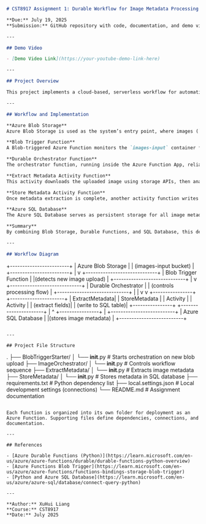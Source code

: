 ```markdown
# CST8917 Assignment 1: Durable Workflow for Image Metadata Processing

**Due:** July 19, 2025  
**Submission:** GitHub repository with code, documentation, and demo video link

---

## Demo Video

- [Demo Video Link](https://your-youtube-demo-link-here)

---

## Project Overview

This project implements a cloud-based, serverless workflow for automatic image metadata processing using Azure Durable Functions (Python). When an image is uploaded to Azure Blob Storage, the system extracts image metadata and stores it in Azure SQL Database, supporting scalable and reliable data processing for content management scenarios.

---

## Workflow and Implementation

**Azure Blob Storage**  
Azure Blob Storage is used as the system’s entry point, where images (`.jpg`, `.png`, `.gif`) are uploaded by users to the `images-input` container. This service supports scalable, event-driven storage for new content.

**Blob Trigger Function**  
A Blob-triggered Azure Function monitors the `images-input` container for new uploads. When a file is detected, this function automatically starts a Durable Function orchestration, enabling immediate and automated response to each upload.

**Durable Orchestrator Function**  
The orchestrator function, running inside the Azure Function App, reliably manages the processing sequence. It coordinates two activity functions—extracting metadata first, then storing it—while ensuring tasks are executed in order with error handling.

**Extract Metadata Activity Function**  
This activity downloads the uploaded image using storage APIs, then analyzes it with the Pillow library. It extracts the file name, file size (KB), image dimensions (pixels), and format, creating a standardized metadata record for each image.

**Store Metadata Activity Function**  
Once metadata extraction is complete, another activity function writes this data into an `ImageMetadata` table in Azure SQL Database. Storing metadata centrally allows for easy retrieval, analysis, or further automated review.

**Azure SQL Database**  
The Azure SQL Database serves as persistent storage for all image metadata records. Centralized storage in a relational database supports efficient queries and integration with downstream systems.

**Summary**  
By combining Blob Storage, Durable Functions, and SQL Database, this design provides a robust, serverless image metadata pipeline. It automates the entire content ingestion and indexing process for efficient cloud-based data handling.

---

## Workflow Diagram

```
+------------------------+
|    Azure Blob Storage  |
|  (images-input bucket) |
+------------------------+
             |
             v
+-----------------------------+
|  Blob Trigger Function      |
|(detects new image upload)   |
+-----------------------------+
             |
             v
+-----------------------------+
| Durable Orchestrator        |
|  (controls processing flow) |
+-----------------------------+
       |                |
       v                v
+----------------+   +----------------------+
| ExtractMetadata|   | StoreMetadata        |
| Activity       |   | Activity             |
| (extract fields)|   | (write to SQL table)|
+----------------+   +----------------------+
             |                ^
             +----------------+
                      |
            +--------------------------+
            |  Azure SQL Database      |
            |(stores image metadata)   |
            +--------------------------+
```

---

## Project File Structure

```
.
├── BlobTriggerStarter/
│   └── __init__.py           # Starts orchestration on new blob upload
├── ImageOrchestrator/
│   └── __init__.py           # Controls workflow sequence
├── ExtractMetadata/
│   └── __init__.py           # Extracts image metadata
├── StoreMetadata/
│   └── __init__.py           # Stores metadata in SQL database
├── requirements.txt          # Python dependency list
├── local.settings.json       # Local development settings (connections)
└── README.md                 # Assignment documentation
```

Each function is organized into its own folder for deployment as an Azure Function. Supporting files define dependencies, connections, and documentation.

---

## References

- [Azure Durable Functions (Python)](https://learn.microsoft.com/en-us/azure/azure-functions/durable/durable-functions-python-overview)
- [Azure Functions Blob Trigger](https://learn.microsoft.com/en-us/azure/azure-functions/functions-bindings-storage-blob-trigger)
- [Python and Azure SQL Database](https://learn.microsoft.com/en-us/azure/azure-sql/database/connect-query-python)

---

**Author:** XuHui Liang  
**Course:** CST8917  
**Date:** July 2025
```